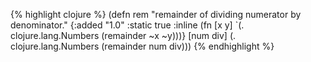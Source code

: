 {% highlight clojure %}
(defn rem
  "remainder of dividing numerator by denominator."
  {:added "1.0"
   :static true
   :inline (fn [x y] `(. clojure.lang.Numbers (remainder ~x ~y)))}
  [num div]
    (. clojure.lang.Numbers (remainder num div)))
{% endhighlight %}
